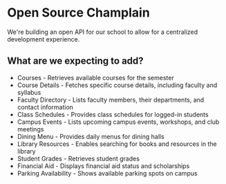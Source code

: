 # Open Source Champlain
We're building an open API for our school to allow for a centralized development experience.

## What are we expecting to add?
* Courses - Retrieves available courses for the semester
* Course Details - Fetches specific course details, including faculty and syllabus
* Faculty Directory - Lists faculty members, their departments, and contact information
* Class Schedules - Provides class schedules for logged-in students
* Campus Events - Lists upcoming campus events, workshops, and club meetings
* Dining Menu -	Provides daily menus for dining halls
* Library Resources - Enables searching for books and resources in the library
* Student Grades - Retrieves student grades
* Financial Aid -	Displays financial aid status and scholarships
* Parking Availability - Shows available parking spots on campus
